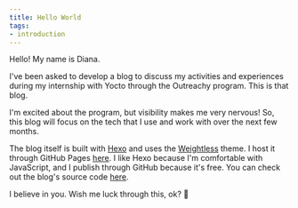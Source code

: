```yaml
---
title: Hello World
tags:
- introduction
---
```

Hello! My name is Diana.

I've been asked to develop a blog to discuss my activities and experiences during my internship with Yocto through the Outreachy program. This is that blog.

I'm excited about the program, but visibility makes me very nervous! So, this blog will focus on the tech that I use and work with over the next few months.

The blog itself is built with [Hexo][hexo] and uses the [Weightless][weightless] theme. I host it through GitHub Pages [here][www]. I like Hexo because I'm comfortable with JavaScript, and I publish through GitHub because it's free. You can check out the blog's source code [here][src].

I believe in you. Wish me luck through this, ok? 💖

[hexo]: https://hexo.io/
[weightless]: https://zllovesuki.git.sx/essays/2016/02/hexo-theme-weightless/
[www]: https://garbados.github.io/outreachy-blog
[src]: https://github.com/garbados/outreachy-blog
